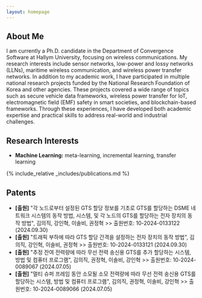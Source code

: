 ```yaml
---
layout: homepage
---
```


## About Me

I am currently a Ph.D. candidate in the Department of Convergence Software at Hallym University, focusing on wireless communications. My research interests include sensor networks, low-power and lossy networks (LLNs), maritime wireless communication, and wireless power transfer networks. In addition to my academic work, I have participated in multiple national research projects funded by the National Research Foundation of Korea and other agencies. These projects covered a wide range of topics such as secure vehicle data frameworks, wireless power transfer for IoT, electromagnetic field (EMF) safety in smart societies, and blockchain-based frameworks. Through these experiences, I have developed both academic expertise and practical skills to address real-world and industrial challenges.

## Research Interests

- **Machine Learning:** meta-learning, incremental learning, transfer learning

{% include_relative _includes/publications.md %}

## Patents

- **[출원]** "각 노드로부터 설정된 GTS 할당 정보를 기초로 GTS를 할당하는 DSME 네트워크 시스템의 동작 방법, 시스템, 및 각 노드의 GTS를 할당하는 전자 장치의 동작 방법", 김의직, 강인혁, 이솔비, 권정혁 >> 출원번호: 10-2024-0133122 (2024.09.30)
- **[출원]** "트래픽 부하에 따라 GTS 할당 간격을 설정하는 전자 장치의 동작 방법", 김의직, 강인혁, 이솔비, 권정혁 >> 출원번호: 10-2024-0133121 (2024.09.30)
- **[출원]** "추정 잔여 전력량에 따라 무선 전력 송신용 GTS를 추가 할당하는 시스템, 방법 및 컴퓨터 프로그램", 김의직, 권정혁, 이솔비, 강인혁 >> 출원번호: 10-2024-0089067 (2024.07.05)
- **[출원]** "멀티 슈퍼 프레임 동안 소모될 소모 전력량에 따라 무선 전력 송신용 GTS를 할당하는 시스템, 방법 및 컴퓨터 프로그램", 김의직, 권정혁, 이솔비, 강인혁 >> 출원번호: 10-2024-0089066 (2024.07.05)
